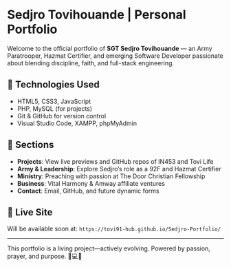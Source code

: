 <!-- README.md -->
<!-- Add this as a separate README.md file in your project root directory -->
<!-- ========================= -->

<!-- README.md Start -->
# Sedjro Tovihouande | Personal Portfolio

Welcome to the official portfolio of **SGT Sedjro Tovihouande** — an Army Paratrooper, Hazmat Certifier, and emerging Software Developer passionate about blending discipline, faith, and full-stack engineering.

## 🚀 Technologies Used
- HTML5, CSS3, JavaScript
- PHP, MySQL (for projects)
- Git & GitHub for version control
- Visual Studio Code, XAMPP, phpMyAdmin

## 🧩 Sections
- **Projects**: View live previews and GitHub repos of IN453 and Tovi Life
- **Army & Leadership**: Explore Sedjro’s role as a 92F and Hazmat Certifier
- **Ministry**: Preaching with passion at The Door Christian Fellowship
- **Business**: Vital Harmony & Amway affiliate ventures
- **Contact**: Email, GitHub, and future dynamic forms

## 🔗 Live Site
Will be available soon at: `https://tovi91-hub.github.io/Sedjro-Portfolio/`

---

This portfolio is a living project—actively evolving. Powered by passion, prayer, and purpose. 🙏💻🚁
<!-- README.md End -->